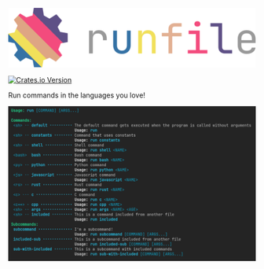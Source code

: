 [![Logo](assets/logo.svg)](https://crates.io/crates/runfile)


[![Crates.io Version](https://img.shields.io/crates/v/runfile?style=flat)](https://crates.io/crates/runfile)

Run commands in the languages you love!

![Screenshot](assets/screenshot.png)

